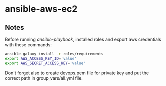 # ansible-aws-ec2

## Notes

Before running *ansible-playbook*, installed roles and export aws credentials with these commands:
```sh
ansible-galaxy install -r roles/requirements
export AWS_ACCESS_KEY_ID='value'
export AWS_SECRET_ACCESS_KEY='value'
```
Don't forget also to create devops.pem file for private key and put the correct path in group_vars/all.yml file.

